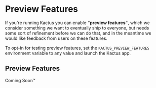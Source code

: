 # Preview Features

If you're running Kactus you can enable **"preview features"**, which
we consider something we want to eventually ship to everyone, but needs some
sort of refinement before we can do that, and in the meantime we would like
feedback from users on these features.

To opt-in for testing preview features, set the
`KACTUS_PREVIEW_FEATURES` environment variable to any value and launch
the Kactus app.

## Preview Features

Coming Soon™
